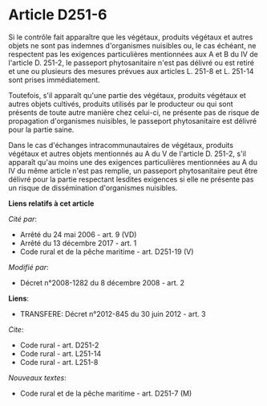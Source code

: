 # Article D251-6

Si le contrôle fait apparaître que les végétaux, produits végétaux et autres objets ne sont pas indemnes d'organismes
nuisibles ou, le cas échéant, ne respectent pas les exigences particulières mentionnées aux A et B du IV de l'article D.
251-2, le passeport phytosanitaire n'est pas délivré ou est retiré et une ou plusieurs des mesures prévues aux articles L.
251-8 et L. 251-14 sont prises immédiatement. 

Toutefois, s'il apparaît qu'une partie des végétaux, produits végétaux et autres objets cultivés, produits utilisés par le
producteur ou qui sont présents de toute autre manière chez celui-ci, ne présente pas de risque de propagation d'organismes
nuisibles, le passeport phytosanitaire est délivré pour la partie saine. 

Dans le cas d'échanges intracommunautaires de végétaux, produits végétaux et autres objets mentionnés au A du V de l'article
D. 251-2, s'il apparaît qu'au moins une des exigences particulières mentionnées au A du IV du même article n'est pas remplie,
un passeport phytosanitaire peut être délivré pour la partie respectant lesdites exigences si elle ne présente pas un risque
de dissémination d'organismes nuisibles.

**Liens relatifs à cet article**

_Cité par_:

  - Arrêté du 24 mai 2006 - art. 9 (VD)
  - Arrêté du 13 décembre 2017 - art. 1
  - Code rural et de la pêche maritime - art. D251-19 (V)

_Modifié par_:

  - Décret n°2008-1282 du 8 décembre 2008 - art. 2

**Liens**:

  - TRANSFERE: Décret n°2012-845 du 30 juin 2012 - art. 3

_Cite_:

  - Code rural - art. D251-2
  - Code rural - art. L251-14
  - Code rural - art. L251-8

_Nouveaux textes_:

  - Code rural et de la pêche maritime - art. D251-7 (M)
